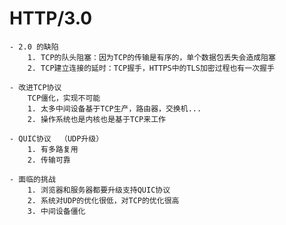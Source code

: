 # HTTP/3.0
    - 2.0 的缺陷
        1. TCP的队头阻塞：因为TCP的传输是有序的，单个数据包丢失会造成阻塞
        2. TCP建立连接的延时：TCP握手，HTTPS中的TLS加密过程也有一次握手

    - 改进TCP协议
        TCP僵化，实现不可能
        1. 太多中间设备基于TCP生产，路由器，交换机...
        2. 操作系统也是内核也是基于TCP来工作

    - QUIC协议  （UDP升级）
        1. 有多路复用
        2. 传输可靠

    - 面临的挑战
        1. 浏览器和服务器都要升级支持QUIC协议
        2. 系统对UDP的优化很低，对TCP的优化很高
        3. 中间设备僵化
        
